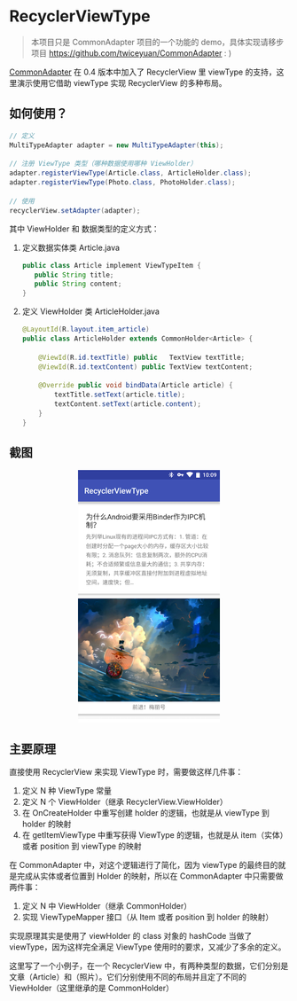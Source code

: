 # RecyclerViewType

> 本项目只是 CommonAdapter 项目的一个功能的 demo，具体实现请移步项目 https://github.com/twiceyuan/CommonAdapter : )

[CommonAdapter](https://github.com/twiceyuan/CommonAdapter) 在 0.4 版本中加入了 RecyclerView 里 viewType 的支持，这里演示使用它借助 viewType 实现 RecyclerView 的多种布局。

## 如何使用？

```Java
// 定义
MultiTypeAdapter adapter = new MultiTypeAdapter(this);

// 注册 ViewType 类型（哪种数据使用哪种 ViewHolder）
adapter.registerViewType(Article.class, ArticleHolder.class);
adapter.registerViewType(Photo.class, PhotoHolder.class);

// 使用
recyclerView.setAdapter(adapter);
```

其中 ViewHolder 和 数据类型的定义方式：

1. 定义数据实体类 Article.java 

    ```java
    public class Article implement ViewTypeItem {
       public String title;
       public String content;
    }
    ```

2. 定义 ViewHolder 类 ArticleHolder.java

    ```java
    @LayoutId(R.layout.item_article)
    public class ArticleHolder extends CommonHolder<Article> {

        @ViewId(R.id.textTitle) public   TextView textTitle;
        @ViewId(R.id.textContent) public TextView textContent;
        
        @Override public void bindData(Article article) {
            textTitle.setText(article.title);
            textContent.setText(article.content);
        }
    }
    ```

## 截图

<p align="center">
  <img src="art/screenshot.png" alt="截图" width="256px">
</p>

## 主要原理

直接使用 RecyclerView 来实现 ViewType 时，需要做这样几件事：

1. 定义 N 种 ViewType 常量
2. 定义 N 个 ViewHolder（继承 RecyclerView.ViewHolder）
3. 在 OnCreateHolder 中重写创建 holder 的逻辑，也就是从 viewType 到 holder 的映射
4. 在 getItemViewType 中重写获得 ViewType 的逻辑，也就是从 item（实体）或者 position 到 viewType 的映射

在 CommonAdapter 中，对这个逻辑进行了简化，因为 viewType 的最终目的就是完成从实体或者位置到 Holder 的映射，所以在 CommonAdapter 中只需要做两件事：

1. 定义 N 中 ViewHolder（继承 CommonHolder<ViewTypeItem>）
2. 实现 ViewTypeMapper 接口（从 Item 或者 position 到 holder 的映射）

实现原理其实是使用了 viewHolder 的 class 对象的 hashCode 当做了 viewType，因为这样完全满足 ViewType 使用时的要求，又减少了多余的定义。

这里写了一个小例子，在一个 RecyclerView 中，有两种类型的数据，它们分别是文章（Article）和（照片）。它们分别使用不同的布局并且定了不同的 ViewHolder（这里继承的是 CommonHolder）
